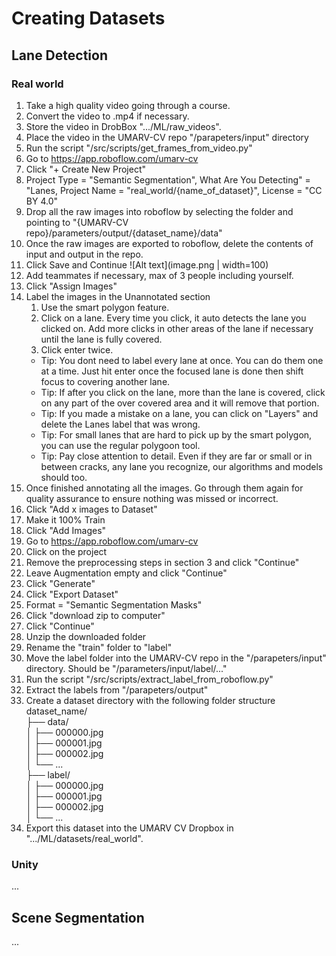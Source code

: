 # Creating Datasets

## Lane Detection

### Real world

1. Take a high quality video going through a course.
2. Convert the video to .mp4 if necessary.
3. Store the video in DrobBox ".../ML/raw_videos".
4. Place the video in the UMARV-CV repo "/parapeters/input" directory
5. Run the script "/src/scripts/get_frames_from_video.py"
6. Go to https://app.roboflow.com/umarv-cv
7. Click "+ Create New Project"
8. Project Type = "Semantic Segmentation", What Are You Detecting" = "Lanes, Project Name = "real_world/{name_of_dataset}", License = "CC BY 4.0"
9. Drop all the raw images into roboflow by selecting the folder and pointing to "{UMARV-CV repo}/parameters/output/{dataset_name}/data"
10. Once the raw images are exported to roboflow, delete the contents of input and output in the repo.
11. Click Save and Continue
![Alt text](image.png | width=100)
12. Add teammates if necessary, max of 3 people including yourself.
13. Click "Assign Images"
14. Label the images in the Unannotated section
    1. Use the smart polygon feature.
    2. Click on a lane. Every time you click, it auto detects the lane you clicked on. Add more clicks in other areas of the lane if necessary until the lane is fully covered.
    3. Click enter twice.
    - Tip: You dont need to label every lane at once. You can do them one at a time. Just hit enter once the focused lane is done then shift focus to covering another lane.
    - Tip: If after you click on the lane, more than the lane is covered, click on any part of the over covered area and it will remove that portion.
    - Tip: If you made a mistake on a lane, you can click on "Layers" and delete the Lanes label that was wrong.
    - Tip: For small lanes that are hard to pick up by the smart polygon, you can use the regular polygoon tool.
    - Tip: Pay close attention to detail. Even if they are far or small or in between cracks, any lane you recognize, our algorithms and models should too.
15. Once finished annotating all the images. Go through them again for quality assurance to ensure nothing was missed or incorrect.
16. Click "Add x images to Dataset"
17. Make it 100% Train
18. Click "Add Images"
19. Go to https://app.roboflow.com/umarv-cv
20. Click on the project
21. Remove the preprocessing steps in section 3 and click "Continue"
22. Leave Augmentation empty and click "Continue"
23. Click "Generate"
24. Click "Export Dataset"
25. Format = "Semantic Segmentation Masks"
26. Click "download zip to computer"
27. Click "Continue"
28. Unzip the downloaded folder
29. Rename the "train" folder to "label"
30. Move the label folder into the UMARV-CV repo in the "/parapeters/input" directory. Should be "/parameters/input/label/..."
31. Run the script "/src/scripts/extract_label_from_roboflow.py"
32. Extract the labels from "/parapeters/output"
32. Create a dataset directory with the following folder structure <br>
dataset_name/ <br>
├── data/ <br>
│ ├── 000000.jpg <br>
│ ├── 000001.jpg <br>
│ ├── 000002.jpg <br>
│ └── ... <br>
├── label/ <br>
│ ├── 000000.jpg <br>
│ ├── 000001.jpg <br>
│ ├── 000002.jpg <br>
│ └── ...
33. Export this dataset into the UMARV CV Dropbox in ".../ML/datasets/real_world".

### Unity

...

## Scene Segmentation

...